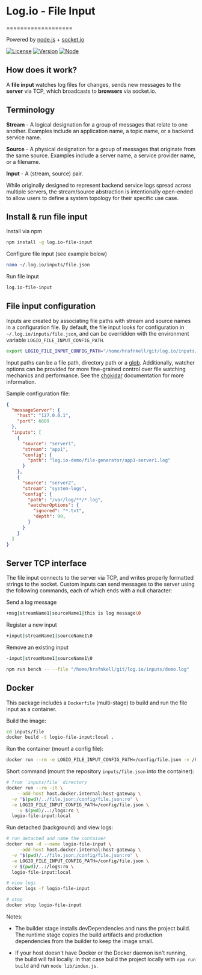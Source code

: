# Log.io - File Input

===================

Powered by [node.js](http://nodejs.org) + [socket.io](http://socket.io)

[![License](https://img.shields.io/badge/License-Apache%202.0-blue.svg)](https://opensource.org/licenses/Apache2.0)
[![Version](https://img.shields.io/badge/node-%3E%3D%2012-brightgreen)](https://nodejs.org/)
[![Node](https://img.shields.io/npm/v/log.io)](https://www.npmjs.com/package/log.io)

## How does it work?

A **file input** watches log files for changes, sends new messages to the **server** via TCP, which broadcasts to **browsers** via socket.io.

## Terminology

**Stream** - A logical designation for a group of messages that relate to one another.  Examples include an application name, a topic name, or a backend service name.

**Source** - A physical designation for a group of messages that originate from the same source.  Examples include a server name, a service provider name, or a filename.

**Input** - A (stream, source) pair.

While originally designed to represent backend service logs spread across multiple servers, the stream/source abstraction is intentionally open-ended to allow users to define a system topology for their specific use case.

## Install & run file input

Install via npm

```sh
npm install -g log.io-file-input
```

Configure file input (see example below)

```sh
nano ~/.log.io/inputs/file.json
```

Run file input

```sh
log.io-file-input
```

## File input configuration

Inputs are created by associating file paths with stream and source names in a configuration file.  By default, the file input looks for configuration in `~/.log.io/inputs/file.json`, and can be overridden with the environment variable `LOGIO_FILE_INPUT_CONFIG_PATH`.

```sh
export LOGIO_FILE_INPUT_CONFIG_PATH="/home/hrafnkell/git/log.io/inputs/file.json"
```

Input paths can be a file path, directory path or a [glob](https://en.wikipedia.org/wiki/Glob_(programming)).  Additionally, watcher options can be provided for more fine-grained control over file watching mechanics and performance. See the [chokidar](https://github.com/paulmillr/chokidar) documentation for more information.

Sample configuration file:

```json
{
  "messageServer": {
    "host": "127.0.0.1",
    "port": 6689
  },
  "inputs": [
    {
      "source": "server1",
      "stream": "app1",
      "config": {
        "path": "log.io-demo/file-generator/app1-server1.log"
      }
    },
    {
      "source": "server2",
      "stream": "system-logs",
      "config": {
        "path": "/var/log/**/*.log",
        "watcherOptions": {
          "ignored": "*.txt",
          "depth": 99,
        }
      }
    }
  ]
}

```

## Server TCP interface

The file input connects to the server via TCP, and writes properly formatted strings to the socket.  Custom inputs can send messages to the server using the following commands, each of which ends with a null character:

Send a log message

```sh
+msg|streamName1|sourceName1|this is log message\0
```

Register a new input

```sh
+input|streamName1|sourceName1\0
```

Remove an existing input

```sh
-input|streamName1|sourceName1\0
```

```sh
npm run bench -- --file "/home/hrafnkell/git/log.io/inputs/demo.log"
```

## Docker

This package includes a `Dockerfile` (multi-stage) to build and run the file input as a container.

Build the image:

```sh
cd inputs/file
docker build -t logio-file-input:local .
```

Run the container (mount a config file):

```sh
docker run --rm -e LOGIO_FILE_INPUT_CONFIG_PATH=/config/file.json -v /host/config:/config logio-file-input:local
```

Short command (mount the repository `inputs/file.json` into the container):

```sh
# from `inputs/file` directory
docker run --rm -it \
    --add-host host.docker.internal:host-gateway \
  -v "$(pwd)/../file.json:/config/file.json:ro" \
  -e LOGIO_FILE_INPUT_CONFIG_PATH=/config/file.json \
    -v $(pwd)/..:/logs:ro \
  logio-file-input:local
```

Run detached (background) and view logs:

```sh
# run detached and name the container
docker run -d --name logio-file-input \
    --add-host host.docker.internal:host-gateway \
  -v "$(pwd)/../file.json:/config/file.json:ro" \
  -e LOGIO_FILE_INPUT_CONFIG_PATH=/config/file.json \
  -v $(pwd)/..:/logs:ro \
  logio-file-input:local

# view logs
docker logs -f logio-file-input

# stop
docker stop logio-file-input
```

Notes:

- The builder stage installs devDependencies and runs the project build. The runtime stage copies the build artifacts and production dependencies from the builder to keep the image small.

- If your host doesn't have Docker or the Docker daemon isn't running, the build will fail locally. In that case build the project locally with `npm run build` and run `node lib/index.js`.
